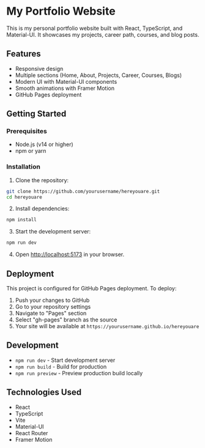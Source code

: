 # My Portfolio Website

This is my personal portfolio website built with React, TypeScript, and Material-UI. It showcases my projects, career path, courses, and blog posts.

## Features

- Responsive design
- Multiple sections (Home, About, Projects, Career, Courses, Blogs)
- Modern UI with Material-UI components
- Smooth animations with Framer Motion
- GitHub Pages deployment

## Getting Started

### Prerequisites

- Node.js (v14 or higher)
- npm or yarn

### Installation

1. Clone the repository:
```bash
git clone https://github.com/yourusername/hereyouare.git
cd hereyouare
```

2. Install dependencies:
```bash
npm install
```

3. Start the development server:
```bash
npm run dev
```

4. Open [http://localhost:5173](http://localhost:5173) in your browser.

## Deployment

This project is configured for GitHub Pages deployment. To deploy:

1. Push your changes to GitHub
2. Go to your repository settings
3. Navigate to "Pages" section
4. Select "gh-pages" branch as the source
5. Your site will be available at `https://yourusername.github.io/hereyouare`

## Development

- `npm run dev` - Start development server
- `npm run build` - Build for production
- `npm run preview` - Preview production build locally

## Technologies Used

- React
- TypeScript
- Vite
- Material-UI
- React Router
- Framer Motion
